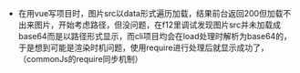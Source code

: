 - 在用vue写项目时，图片src以data形式遍历加载，结果前台返回200但加载不出来图片，开始考虑路径，但没问题，在f12里调试发现图片src并未加载成base64而是以路径形式显示，而cli项目均会在load处理时解析为base64的，于是想到可能是渲染时机问题，使用require进行处理后就显示成功了，（commonJs的require同步机制）



